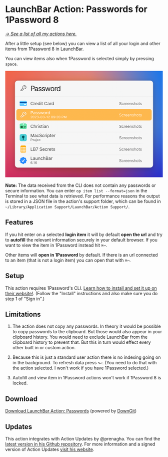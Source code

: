 # LaunchBar Action: Passwords for 1Password 8

*[→ See a list of all my actions here.](https://ptujec.github.io/launchbar)* 

After a little setup (see below) you can view a list of all your login and other items from 1Password 8 in LaunchBar. 

You can view items also when 1Password is selected simply by pressing `space`. 

<img src="01.png" width="552"/>

**Note:** The data received from the CLI does not contain any passwords or secure information. You can enter `op item list --format=json` in the Terminal to see what data is retrieved. For performance reasons the output is stored in a JSON file in the action's support folder, which can be found in `~/Library/Application Support/LaunchBar/Action Support/`.

## Features 

If you hit enter on a selected **login item** it will by default **open the url** and try to **autofill** the relevant information securely in your default browser. If you want to view the item in 1Password instead hit `⌘↩`.

Other items will **open in 1Password** by default. If there is an url connected to an item (that is not a login item) you can open that with `⌘↩`. 


## Setup

This action requires 1Password's CLI. [Learn how to install and set it up on their website!](https://developer.1password.com/docs/cli/get-started#install). (Follow the "Install" instructions and also make sure you do step 1 of "Sign in".)

## Limitations

1) The action does not copy any passwords. In theory it would be possible to copy passwords to the clipboard. But those would also appear in your clipboard history. You would need to exclude LaunchBar from the clipboard history to prevent that. But this in turn would effect every other built in or custom action. 

2) Because this is just a standard user action there is no indexing going on in the background. To refresh data press `⌥↩`. (You need to do that with the action selected. I won't work if you have 1Password selected.)

3) Autofill and view item in 1Password actions won't work if 1Password 8 is locked.  

## Download

[Download LaunchBar Action: Passwords](https://minhaskamal.github.io/DownGit/#/home?url=https://github.com/Ptujec/LaunchBar/tree/master/Passwords) (powered by [DownGit](https://github.com/MinhasKamal/DownGit))

## Updates

This action integrates with Action Updates by @prenagha. You can find the [latest version in his Github repository](https://github.com/prenagha/launchbar). For more information and a signed version of Action Updates [visit his website](https://renaghan.com/launchbar/action-updates/).
